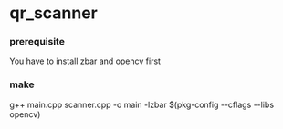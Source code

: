 # qr_scanner

### prerequisite
You have to install zbar and opencv first

### make
g++ main.cpp scanner.cpp -o main -lzbar $(pkg-config --cflags --libs opencv)
